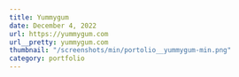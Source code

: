 ```yaml
---
title: Yummygum
date: December 4, 2022
url: https://yummygum.com
url__pretty: yummygum.com
thumbnail: "/screenshots/min/portolio__yummygum-min.png"
category: portfolio
---
```

